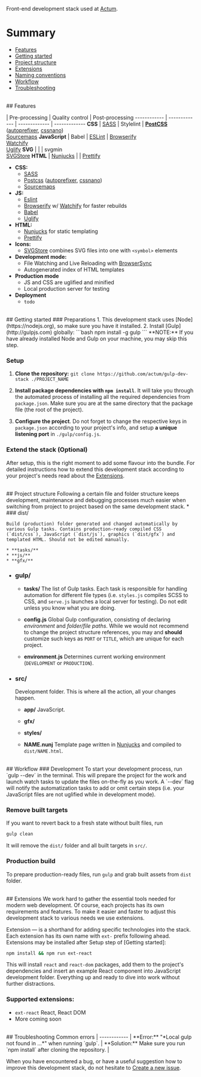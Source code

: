 Front-end development stack used at [Actum](https://www.actum.cz).

# Summary
* [Features](#features)
* [Getting started](#getting-started)
* [Project structure](#project-structure)
* [Extensions](#extensions)
* [Naming conventions](#naming-conventions)
* [Workflow](#workflow)
* [Troubleshooting](#troubleshooting)

<br>
## Features

  | Pre-processing | Quality control | Post-processing
------------ | ------------- | ------------- | -------------
**CSS** | [SASS](https://github.com/dlmanning/gulp-sass) | Stylelint | **[PostCSS](https://github.com/postcss/postcss)** ([autoprefixer](https://github.com/postcss/autoprefixer),  [cssnano](https://github.com/ben-eb/cssnano)) <br>[Sourcemaps](https://github.com/floridoo/gulp-sourcemaps)
**JavaScript** | Babel | [ESLint](http://eslint.org) | [Browserify](http://browserify.org) <br>[Watchify](https://github.com/substack/watchify) <br>[Uglify](https://github.com/terinjokes/gulp-uglify)
**SVG** | | | svgmin <br>[SVGStore](https://github.com/w0rm/gulp-svgstore)
**HTML** | [Nunjucks](https://github.com/sindresorhus/gulp-nunjucks) | | [Prettify](https://github.com/jonschlinkert/gulp-prettify)

- **CSS:**
    - [SASS](https://github.com/dlmanning/gulp-sass)
    - [Postcss](https://github.com/postcss/postcss) ([autoprefixer](https://github.com/postcss/autoprefixer), [cssnano](https://github.com/ben-eb/cssnano))
    - [Sourcemaps](https://github.com/floridoo/gulp-sourcemaps)
- **JS:**
    - [Eslint](http://eslint.org)
    - [Browserify](http://browserify.org) w/ [Watchify](https://github.com/substack/watchify) for faster rebuilds
    - [Babel](http://babeljs.io)
    - [Uglify](https://github.com/terinjokes/gulp-uglify)
- **HTML:**
    - [Nunjucks](https://github.com/sindresorhus/gulp-nunjucks) for static templating
    - [Prettify](https://github.com/jonschlinkert/gulp-prettify)
- **Icons:**
    - [SVGStore](https://github.com/w0rm/gulp-svgstore) combines SVG files into one with `<symbol>` elements
- **Development mode:**
    - File Watching and Live Reloading with [BrowserSync](http://www.browsersync.io/)
    - Autogenerated index of HTML templates
- **Production mode**
    - JS and CSS are uglified and minified
    - Local production server for testing
- **Deployment**
    - `todo`

<br>
## Getting started
### Preparations
1. This development stack uses [Node](https://nodejs.org), so make sure you have it installed.
2. Install [Gulp](http://gulpjs.com) globally:  
```bash
npm install -g gulp
```
**NOTE:** If you have already installed Node and Gulp on your machine, you may skip this step.

### Setup
1. **Clone the repository:** `git clone https://github.com/actum/gulp-dev-stack ./PROJECT_NAME`
2. **Install package dependencies with `npm install`**. It will take you through the automated process of installing all the required dependencies from `package.json`. Make sure you are at the same directory that the package file (the root of the project).

3. **Configure the project**. Do not forget to change the respective keys in `package.json` according to your project's info, and setup **a unique listening port** in `./gulp/config.js`.

### Extend the stack (Optional)
After setup, this is the right moment to add some flavour into the bundle. For detailed instructions how to extend this development stack according to your project's needs read about the [Extensions](#extensions).

<br>
## Project structure
Following a certain file and folder structure keeps development, maintenance and debugging processes much easier when switching from project to project based on the same development stack.
* ### dist/

    Build (production) folder generated and changed automatically by various Gulp tasks. Contains production-ready compiled CSS (`dist/css`), JavaScript (`dist/js`), graphics (`dist/gfx`) and templated HTML. Should not be edited manually.

    * **tasks/**
    * **js/**
    * **gfx/**

* ### gulp/
    * **tasks/**
        The list of Gulp tasks. Each task is responsible for handling automation for different file types (i.e. `styles.js` compiles SCSS to CSS, and `serve.js` launches a local server for testing). Do not edit unless you know what you are doing.

    * **config.js**
        Global Gulp configuration, consisting of declaring *environment* and *folder/file paths*. While we would not recommend to change the project structure references, you may and **should** customize such keys as `PORT` or `TITLE`, which are unique for each project.

    * **environment.js**
        Determines current working environment (`DEVELOPMENT` or `PRODUCTION`).

* ### src/
    Development folder. This is where all the action, all your changes happen.
    * **app/**
        JavaScript.

    * **gfx/**
    * **styles/**
    * **NAME.nunj**
        Template page written in [Nunjucks](https://github.com/sindresorhus/gulp-nunjucks) and compiled to `dist/NAME.html`.

<br>
## Workflow
### Development
To start your development process, run `gulp --dev` in the terminal. This will prepare the project for the work and launch watch tasks to update the files on-the-fly as you work. A `--dev` flag will notify the automatization tasks to add or omit certain steps (i.e. your JavaScript files are not uglified while in development mode).

### Remove built targets
If you want to revert back to a fresh state without built files, run

```sh
gulp clean
```

It will remove the `dist/` folder and all built targets in `src/`.

### Production build
To prepare production-ready files, run `gulp` and grab built assets from `dist` folder.

<br>
## Extensions
We work hard to gather the essential tools needed for modern web development. Of course, each projects has its own requirements and features. To make it easier and faster to adjust this development stack to various needs we use extensions.

Extension — is a shorthand for adding specific technologies into the stack. Each extension has its own name with `ext-` prefix following ahead. Extensions may be installed after Setup step of [Getting started]:
```bash
npm install && npm run ext-react
```
This will install `react` and `react-dom` packages, add them to the project's dependencies and insert an example React component into JavaScript development folder. Everything up and ready to dive into work without further distractions.
### Supported extensions:
* `ext-react` React, React DOM
* More coming soon

<br>
## Troubleshooting
Common errors  |
------------ |
**Error:**  "*Local gulp not found in ...*" when running `gulp`. |
**Solution:** Make sure you run `npm install` after cloning the repository. |

When you have encountered a bug, or have a useful suggestion how to improve this development stack, do not hesitate to [Create a new issue]().
